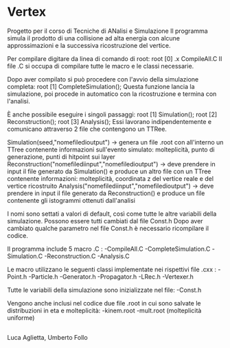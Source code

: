 # Vertex
Progetto per il corso di Tecniche di ANalisi e Simulazione
Il programma simula il prodotto di una collisione ad alta energia con alcune approssimazioni e la successiva ricostruzione del vertice.

Per compilare digitare da linea di comando di root:
root [0] .x CompileAll.C
Il file .C si occupa di compilare tutte le macro e le classi necessarie.

Dopo aver compilato si può procedere con l'avvio della simulazione completa:
root [1] CompleteSimulation();
Questa funzione lancia la simulazione, poi procede in automatico con la ricostruzione e termina con l'analisi.

È anche possibile eseguire i singoli passaggi:
root [1] Simulation();
root [2] Reconstruction();
root [3] Analysis();
Essi lavorano indipendentemente e comunicano attraverso 2 file che contengono un TTRee.

Simulation(seed,"nomefiledioutput") -> genera un file .root con all'interno un TTree contenente informazioni sull'evento simulato: molteplicità, punto di generazione, punti di hitpoint sui layer
Reconstruction("nomefilediinput","nomefiledioutput") -> deve prendere in input il file generato da Simulation() e produce un altro file con un TTree contenente informazioni: molteplicità, coordinata z del vertice reale e del vertice ricostruito 
Analysis("nomefilediinput","nomefiledioutput") -> deve prendere in input il file generato da Reconstruction() e produce un file contenente gli istogrammi ottenuti dall'analisi


I nomi sono settati a valori di default, così come tutte le altre variabili della simulazione. Possono essere tutti cambiati dal file Const.h
Dopo aver cambiato qualche parametro nel file Const.h è necessario ricompilare il codice.


Il programma include 5 macro .C :
-CompileAll.C
-CompleteSimulation.C
-Simulation.C
-Reconstruction.C
-Analysis.C

Le macro utilizzano le seguenti classi implementate nei rispettivi file .cxx :
-Point.h
-Particle.h
-Generator.h
-Propagator.h
-LRec.h
-Vertexer.h

Tutte le variabili della simulazione sono inizializzate nel file:
-Const.h

Vengono anche inclusi nel codice due file .root in cui sono salvate le distribuzioni in eta e molteplicità:
-kinem.root
-mult.root (molteplicità uniforme)

##
Luca Aglietta, Umberto Follo